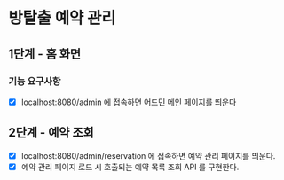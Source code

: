 # 방탈출 예약 관리

## 1단계 - 홈 화면

### 기능 요구사항
- [X] localhost:8080/admin 에 접속하면 어드민 메인 페이지를 띄운다

## 2단계 - 예약 조회
- [x] localhost:8080/admin/reservation 에 접속하면 예약 관리 페이지를 띄운다.
- [x] 예약 관리 페이지 로드 시 호출되는 예약 목록 조회 API 를 구현한다.